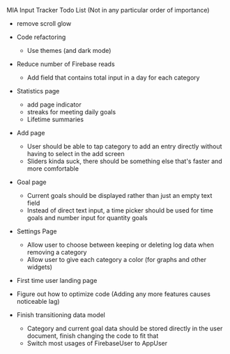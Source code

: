 MIA Input Tracker Todo List (Not in any particular order of importance)

- remove scroll glow
- Code refactoring
    - Use themes (and dark mode)
- Reduce number of Firebase reads
    - Add field that contains total input in a day for each category
- Statistics page
    - add page indicator
    - streaks for meeting daily goals
    - Lifetime summaries
- Add page
    - User should be able to tap category to add an entry directly without having to select in the add screen
    - Sliders kinda suck, there should be something else that's faster and more comfortable
- Goal page
    - Current goals should be displayed rather than just an empty text field
    - Instead of direct text input, a time picker should be used for time goals and number input for quantity goals
- Settings Page
    - Allow user to choose between keeping or deleting log data when removing a category
    - Allow user to give each category a color (for graphs and other widgets)
- First time user landing page
   
- Figure out how to optimize code (Adding any more features causes noticeable lag)



- Finish transitioning data model
    - Category and current goal data should be stored directly in the user document, finish changing the code to fit that
    - Switch most usages of FirebaseUser to AppUser
  
